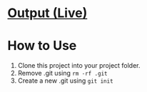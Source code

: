 # [Output (Live)](http://jaredjohnson.me/ghpages-react-boilerplate)

# How to Use
1. Clone this project into your project folder.
2. Remove .git using `rm -rf .git`
3. Create a new .git using `git init`
